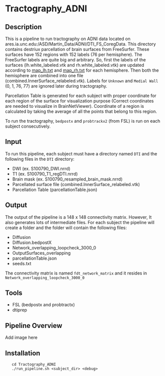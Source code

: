 # Tractography_ADNI

## Description
This is a pipeline to run tractography on ADNI data located on ares.ia.unc.edu:/ASD/Martin_Data/ADNI/DTI_FS_CoregData. This directory contains destriux parcellation of brain surfaces from FreeSurfer. These surfaces have 152 regions with 152 labels (76 per hemisphere). The FreeSurfer labels are quite big and arbitrary. So, first the labels of the surfaces (lh.white_labeled.vtk and rh.white_labeled.vtk) are updated according to [map_lh.txt](EditLabel/map_lh.txt) and [map_rh.txt](EditLabel/map_rh.txt) for each hemisphere. Then both the hemisphere are combined into one file (combined.InnerSurface_relabeled.vtk). Labels for ```Unknown``` and ```Medial Wall``` (0, 1, 76, 77) are ignored later during tractography. 

Parcellation Table is generated for each subject with proper coordinate for each region of the surface for visualization purpose (Correct coordinates are needed to visualize in BrainNetViewer). Coordinate of a region is calculated by taking the average of all the points that belong to this region.

To run the tractography, ```bedpostx``` and ```probtrackx2``` (from FSL) is run on each subject consecutively.

## Input
To run this pipeline, each subject must have a directory named ```DTI``` and the following files in the ```DTI``` directory:

* DWI (ex. S100790_DWI.nrrd)
* T1 (ex. S100790_T1_regDTI.nrrd)
* Brain mask (ex. S100790_resampled_brain_mask.nrrd)
* Parcellated surface file (combined.InnerSurface_relabeled.vtk)
* Parcellation Table (parcellationTable.json)

## Output
The output of the pipeline is a 148 x 148 connectivity matrix. However, It also generates lots of intermediate files. For each subject the pipeline will create a folder and the folder will contain the following files:

* Diffusion
* Diffusion.bedpostX
* Network_overlapping_loopcheck_3000_0
* OutputSurfaces_overlapping
* parcellationTable.json
* seeds.txt

The connectivity matrix is named ```fdt_network_matrix``` and it resides in ```Network_overlapping_loopcheck_3000_0```

## Tools
* FSL (bedpostx and probtractx)
* dtiprep

## Pipeline Overview
Add image here

## Installation

```git clone https://github.com/mturja-vf-ic-bd/Tractography_ADNI.git
   cd Tractography_ADNI
   ./run_pipeline.sh <subject_dir> <debug>
```
